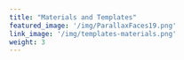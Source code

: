 ```yaml
---
title: "Materials and Templates"
featured_image: '/img/ParallaxFaces19.png'
link_image: '/img/templates-materials.png'
weight: 3
---
```

